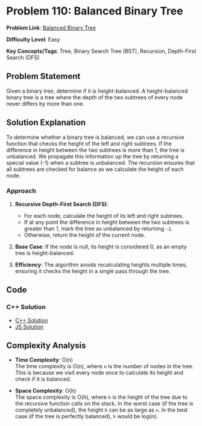 # Problem 110: Balanced Binary Tree

**Problem Link**: [Balanced Binary Tree](https://leetcode.com/problems/balanced-binary-tree/)

**Difficulty Level**: Easy

**Key Concepts/Tags**: Tree, Binary Search Tree (BST), Recursion, Depth-First Search (DFS)

## Problem Statement

Given a binary tree, determine if it is height-balanced. A height-balanced binary tree is a tree where the depth of the two subtrees of every node never differs by more than one.

## Solution Explanation

To determine whether a binary tree is balanced, we can use a recursive function that checks the height of the left and right subtrees. If the difference in height between the two subtrees is more than 1, the tree is unbalanced. We propagate this information up the tree by returning a special value (-1) when a subtree is unbalanced. The recursion ensures that all subtrees are checked for balance as we calculate the height of each node.

### Approach
1. **Recursive Depth-First Search (DFS)**: 
    - For each node, calculate the height of its left and right subtrees.
    - If at any point the difference in height between the two subtrees is greater than 1, mark the tree as unbalanced by returning `-1`.
    - Otherwise, return the height of the current node.
    
2. **Base Case**: If the node is null, its height is considered 0, as an empty tree is height-balanced.

3. **Efficiency**: The algorithm avoids recalculating heights multiple times, ensuring it checks the height in a single pass through the tree.

## Code

### C++ Solution
- [C++ Solution](./solution_1.cpp)
- [JS Solution](./solution_2.js)

## Complexity Analysis

- **Time Complexity**: O(n)  
  The time complexity is O(n), where `n` is the number of nodes in the tree. This is because we visit every node once to calculate its height and check if it is balanced.

- **Space Complexity**: O(h)  
  The space complexity is O(h), where `h` is the height of the tree due to the recursive function calls on the stack. In the worst case (if the tree is completely unbalanced), the height `h` can be as large as `n`. In the best case (if the tree is perfectly balanced), `h` would be log(n).